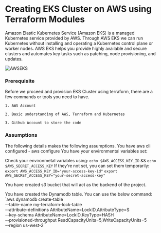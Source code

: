# Creating EKS Cluster on AWS using Terraform Modules

Amazon Elastic Kubernetes Service (Amazon EKS) is a managed Kubernetes service provided by AWS. Through AWS EKS we can run Kubernetes without installing and operating a Kubernetes control plane or worker nodes. AWS EKS helps you provide highly available and secure clusters and automates key tasks such as patching, node provisioning, and updates.

![AWSEKS](https://github.com/mnforba/EKS-on-AWS-with-Terraform/assets/88167119/be3e9910-4c8f-4b2f-b5a4-4753eeea3821)

### Prerequisite
Before we proceed and provision EKS Cluster using terraform, there are a few commands or tools you need to have.

    1. AWS Account
   
    2. Basic understanding of AWS, Terraform and Kubernetes

    3. Github Account to store the code
### Assumptions
The following details makes the following assumptions.
    You have aws cli configured  - aws configure
    You have your environmental variables set: 

Check your environmetal variables using:
    `echo $AWS_ACCESS_KEY_ID` && `echo $AWS_SECRET_ACCESS_KEY`
If they're not set, you can set them temporarily:
    `export AWS_ACCESS_KEY_ID="your-access-key-id"`
    `export AWS_SECRET_ACCESS_KEY="your-secret-access-key"`

You have created s3 bucket that will act as the backend of the project.

You have created the Dynamodb table. You can use the below command:
    `aws dynamodb create-table \
         --table-name my-terraform-lock-table \
         --attribute-definitions AttributeName=LockID,AttributeType=S \
         --key-schema AttributeName=LockID,KeyType=HASH \
         --provisioned-throughput ReadCapacityUnits=5,WriteCapacityUnits=5 \
         --region us-west-2``
    

